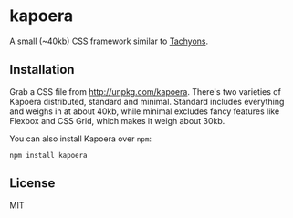 # kapoera

A small (~40kb) CSS framework similar to [Tachyons](https://tachyons.io).

## Installation

Grab a CSS file from http://unpkg.com/kapoera. There's two varieties of Kapoera
distributed, standard and minimal. Standard includes everything and weighs in at
about 40kb, while minimal excludes fancy features like Flexbox and CSS Grid,
which makes it weigh about 30kb.

You can also install Kapoera over `npm`:

```
npm install kapoera
```

## License

MIT
